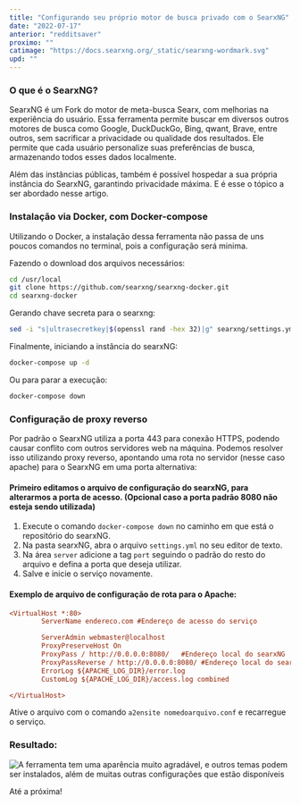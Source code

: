 ```yaml
---
title: "Configurando seu próprio motor de busca privado com o SearxNG"
date: "2022-07-17"
anterior: "redditsaver"
proximo: ""
catimage: "https://docs.searxng.org/_static/searxng-wordmark.svg"
upd: ""
---
```


### O que é o SearxNG?
SearxNG é um Fork do motor de meta-busca Searx, com melhorias na experiência do usuário.
Essa ferramenta permite buscar em diversos outros motores de busca como Google, DuckDuckGo, Bing, qwant, Brave, entre outros, sem sacrificar a privacidade ou qualidade dos resultados. Ele permite que cada usuário personalize suas preferências de busca, armazenando todos esses dados localmente.

Além das instâncias públicas, também é possível hospedar a sua própria instância do SearxNG, garantindo privacidade máxima. E é esse o tópico a ser abordado nesse artigo.


### Instalação via Docker, com Docker-compose
Utilizando o Docker, a instalação dessa ferramenta não passa de uns poucos comandos no terminal, pois a configuração será minima.

Fazendo o download dos arquivos necessários:
```bash
cd /usr/local
git clone https://github.com/searxng/searxng-docker.git
cd searxng-docker
```
Gerando chave secreta para o searxng:

```bash
sed -i "s|ultrasecretkey|$(openssl rand -hex 32)|g" searxng/settings.yml
```

Finalmente, iniciando a instância do searxNG:

```bash
docker-compose up -d
```

Ou para parar a execução:

```bash
docker-compose down
```


### Configuração de proxy reverso

Por padrão o SearxNG utiliza a porta 443 para conexão HTTPS, podendo causar conflito com outros servidores web na máquina. Podemos resolver isso utilizando proxy reverso, apontando uma rota no servidor (nesse caso apache) para o SearxNG em uma porta alternativa:

#### Primeiro editamos o arquivo de configuração do searxNG, para alterarmos a porta de acesso. (Opcional caso a porta padrão 8080 não esteja sendo utilizada)
1. Execute o comando ```docker-compose down``` no caminho em que está o repositório do searxNG.
2. Na pasta searxNG, abra o arquivo ```settings.yml``` no seu editor de texto.
3. Na área ```server``` adicione a tag ```port``` seguindo o padrão do resto do arquivo e defina a porta que deseja utilizar.
4. Salve e inicie o serviço novamente.

#### Exemplo de arquivo de configuração de rota para o Apache:
```ini
<VirtualHost *:80>
        ServerName endereco.com #Endereço de acesso do serviço

        ServerAdmin webmaster@localhost
        ProxyPreserveHost On
        ProxyPass / http://0.0.0.0:8080/   #Endereço local do searxNG
        ProxyPassReverse / http://0.0.0.0:8080/ #Endereço local do searxNG
        ErrorLog ${APACHE_LOG_DIR}/error.log
        CustomLog ${APACHE_LOG_DIR}/access.log combined

</VirtualHost>
```
Ative o arquivo com o comando ```a2ensite nomedoarquivo.conf``` e recarregue o serviço.

### Resultado:

![A ferramenta tem uma aparência muito agradável, e outros temas podem ser instalados, além de muitas outras configurações que estão disponíveis](https://fortmea.tech/images/searx.png "A ferramenta tem uma aparência muito agradável, e outros temas podem ser instalados, além de muitas outras configurações que estão disponíveis")

Até a próxima!